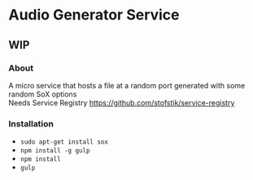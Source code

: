 # Audio Generator Service

## WIP

### About
A micro service that hosts a file at a random port generated with some random SoX options  
Needs Service Registry https://github.com/stofstik/service-registry

### Installation
- `sudo apt-get install sox`
- `npm install -g gulp`
- `npm install`
- `gulp`
